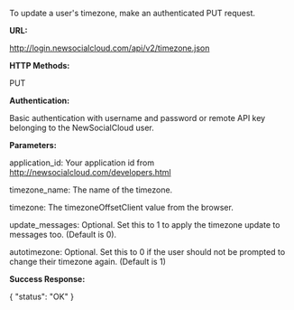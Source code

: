 To update a user's timezone, make an authenticated PUT request.

**URL:**

http://login.newsocialcloud.com/api/v2/timezone.json

**HTTP Methods:**

PUT

**Authentication:**

Basic authentication with username and password or remote API key belonging to the NewSocialCloud user.

**Parameters:**

<p>application_id: Your application id from <a href='http://newsocialcloud.com/developers.html'>http://newsocialcloud.com/developers.html</a></p>
<p>timezone_name: The name of the timezone.</p>
<p>timezone: The timezoneOffsetClient value from the browser.</p>
<p>update_messages: Optional. Set this to 1 to apply the timezone update to messages too. (Default is 0).</p>
<p>autotimezone: Optional. Set this to 0 if the user should not be prompted to change their timezone again. (Default is 1)</p>

**Success Response:**

{
"status": "OK"
}